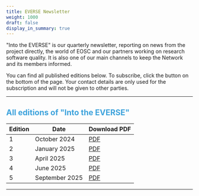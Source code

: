 ```yaml
---
title: EVERSE Newsletter
weight: 1000
draft: false
display_in_summary: true
---
```


"Into the EVERSE" is our quarterly newsletter, reporting on news from the project directly, the world of EOSC and our partners working on research software quality. It is also one of our main channels to keep the Network and its members informed.

You can find all published editions below. To subscribe, click the button on the bottom of the page. Your contact details are only used for the subscription and will not be given to other parties.
____
## <font color="3ea3dc"> All editions of "Into the EVERSE" </font>

| **Edition** | **Date** | **Download PDF** |
|---|---|---|
| 1 | October 2024 | [PDF](Newsletter-2024-10.pdf) |
| 2 | January 2025 | [PDF](Newsletter-2025-01.pdf) |
| 3 | April 2025   | [PDF](Newsletter-2025-04.pdf) |  
| 4 | June 2025    | [PDF](Newsletter-2025-06.pdf) | 
| 5 | September 2025 | [PDF](Newsletter-2025-09.pdf)

<!-- {{< a href="Newsletter-2024-10.pdf" download="Newsletter-2024-10.pdf" >}} Into the EVERSE - Nr. 1
{{< /a >}} -->


_________

<!-- MailerLite Universal -->

<script>
    (function(w,d,e,u,f,l,n){w[f]=w[f]||function(){(w[f].q=w[f].q||[])
    .push(arguments);},l=d.createElement(e),l.async=1,l.src=u,
    n=d.getElementsByTagName(e)[0],n.parentNode.insertBefore(l,n);})
    (window,document,'script','https://assets.mailerlite.com/js/universal.js','ml');
    ml('account', '1144236');
</script>
<!-- End MailerLite Universal -->

<div class="ml-embedded" data-form="yiJToq"></div>
